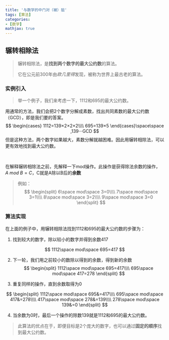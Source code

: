 ```yaml
---
title: '与数学的中门对（被）狙'
tags: [算法]
categories: 
- [数学]
mathjax: true
---
```




## 辗转相除法

> 辗转相除法，是**找到两个数字的最大公约数**的算法。
>
> 它在公元前300年由*欧几里得*发现，被称为世界上最古老的算法。

### 实例引入

> 举一个例子，我们来考虑一下，1112和695的最大公约数。

用通常的方法，我们会把2个数字分解成素数，找出共同素数的最大公约数（GCD），即是我们要的答案。
$$
\begin{cases}
1112=139×2×2×2\\\\
695=139×5
\end{cases}\space\space ,139···GCD
$$
但是这种方法，两个数字如果越大，素数分解就越困难。因此用辗转相除法，可以更有效地找到最大公约数。

<br/>

在解释辗转相除法之前，先解释一下mod操作。此操作是获得除法余数的操作，$A~mod~B=C$，C就是A除以B后的**余数**

> 例如：
> $$
> \begin{split}
> 6\space mod\space 3=0\\\\
> 7\space mod\space 3=1\\\\
> 8\space mod\space 3=2\\\\
> 9\space mod\space 3=0
> \end{split}
> $$

### 算法实现

在上面的例子中，用辗转相除法找到1112和695的最大公约数的步骤为：

1. 找到较大的数字，除以较小的数字并得到余数417

$$
1112\space mod\space 695=417
$$

2. 下一轮，我们用之前较小的数除以得到的余数，得到新的余数
$$
\begin{split}
1112\space mod\space 695=417\\\\
695\space mod\space 417=278
\end{split}
$$


3. 重复同样的操作，直到余数取得为0

$$
\begin{split}
1112\space mod\space 695&=417\\\\
695\space mod\space 417&=278\\\\
417\space mod\space 278&=139\\\\
278\space mod\space 139&=0
\end{split}
$$

4. 当余数为0时，最后一个操作的除数139就是1112和695的最大公约数。



> 此算法的优点在于，即便目标是2个庞大的数字，也可以通过**固定的顺序**找到最大公约数。